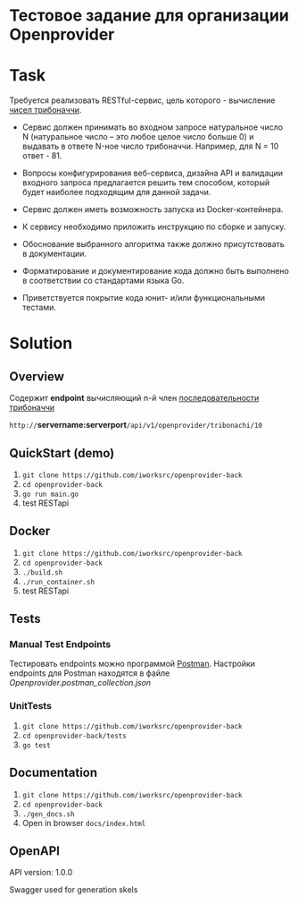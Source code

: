 # Тестовое задание для организации Openprovider

# Task

Требуется реализовать RESTful-сервис, цель которого - вычисление [чисел трибоначчи](https://oeis.org/A000073/list).


* Сервис должен принимать во входном запросе натуральное число N (натуральное число – это любое целое число больше 0) и выдавать в ответе N-ное число трибоначчи. Например, для N = 10 ответ - 81.



* Вопросы конфигурирования веб-сервиса, дизайна API и валидации входного запроса предлагается решить тем способом, который будет наиболее подходящим для данной задачи.



* Сервис должен иметь возможность запуска из Docker-контейнера.



* К сервису необходимо приложить инструкцию по сборке и запуску.

* Обоснование выбранного алгоритма также должно присутствовать в документации.

* Форматирование и документирование кода должно быть выполнено в соответствии со стандартами языка Go.

* Приветствуется покрытие кода юнит- и/или функциональными тестами.


# Solution

## Overview

Содержит **endpoint** вычисляющий n-й член [последовательности трибоначчи](https://oeis.org/A000073/list)

```http://```**servername:serverport**```/api/v1/openprovider/tribonachi/10```

## QuickStart (demo)
1. ```git clone https://github.com/iworksrc/openprovider-back```
2. ```cd openprovider-back```
3. ```go run main.go```
4. test RESTapi


## Docker

1. ```git clone https://github.com/iworksrc/openprovider-back```
2. ```cd openprovider-back```
3. ```./build.sh```
4. ```./run_container.sh```
5. test RESTapi

## Tests
### Manual Test Endpoints
Тестировать endpoints можно программой [Postman](https://www.getpostman.com/apps).
Настройки endpoints для Postman находятся в файле *Openprovider.postman_collection.json*

### UnitTests

1. ```git clone https://github.com/iworksrc/openprovider-back```
2. ```cd openprovider-back/tests```
3. ```go test```

## Documentation

1. ```git clone https://github.com/iworksrc/openprovider-back```
2. ```cd openprovider-back```
3. ```./gen_docs.sh```
4. Open in browser ``docs/index.html``
 
## OpenAPI
API version: 1.0.0

Swagger used for generation skels

